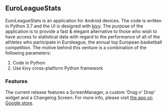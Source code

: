 ## EuroLeagueStats
EuroLeagueStats is an application for Android devices. The code is written in Python 3.7 and the UI is designed with [kivy](https://kivy.org/#home). The purpose of the application is to provide a fast & elegant alternative to those who wish to have access to statistical data with regard to the performance of all of the athletes who participate in Euroleague, the annual top European basketball competition. The motive behind this venture is a combination of the following parameters:
1. Code in Python
2. Use kivy cross-platform Python framework
### Features
The current release features a ScreenManager, a custom 'Drag n' Drop' widget and a Changelog Screen. For more info, please visit [the app on Google store](https://play.google.com/store/apps/details?id=org.euroleaguestats.euroleaguestats). 
